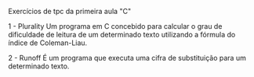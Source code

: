 Exercícios de tpc da primeira aula "C"

1 - Plurality
Um programa em C concebido para calcular o grau de dificuldade de leitura de um determinado texto utilizando a fórmula do índice de Coleman-Liau.

2 - Runoff
É um programa que executa uma cifra de substituição para um determinado texto.